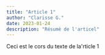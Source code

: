 ```yaml
---
title: "Article 1"
author: "Clarisse G."
date: 2023-01-24
description: "Résumé de l'articel"
---
```

Ceci est le cors du texte de la'rticle 1
